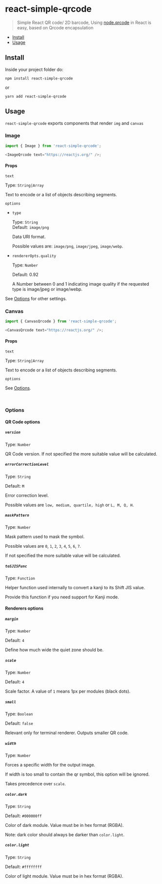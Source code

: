 # react-simple-qrcode

> Simple React QR code/ 2D barcode, Using [node.qrcode](https://github.com/soldair/node-qrcode) in React is easy, based on Qrcode encapsulation

- [Install](#install)
- [Usage](#usage)

## Install

Inside your project folder do:

```shell
npm install react-simple-qrcode
```

or

```shell
yarn add react-simple-qrcode
```

## Usage

`react-simple-qrcode` exports components that render `img` and `canvas`

### Image

```javascript
import { Image } from 'react-simple-qrcode';

<ImageQrcode text="https://reactjs.org/" />;
```

#### Props

`text`

Type: `String|Array`

Text to encode or a list of objects describing segments.

`options`

- `type`

  Type: `String`  
   Default: `image/png`

  Data URI format.

  Possible values are: `image/png`, `image/jpeg`, `image/webp`.

- `rendererOpts.quality`

  Type: `Number`

  Default: 0.92

  A Number between 0 and 1 indicating image quality if the requested type is image/jpeg or image/webp.

See [Options](#options) for other settings.

### Canvas

```javascript
import { CanvasQrcode } from 'react-simple-qrcode';

<CanvasQrcode text="https://reactjs.org/" />;
```

#### Props

`text`

Type: `String|Array`

Text to encode or a list of objects describing segments.

`options`

See [Options](#options).

<br />

### Options

#### QR Code options

##### `version`

Type: `Number`

QR Code version. If not specified the more suitable value will be calculated.

##### `errorCorrectionLevel`

Type: `String`

Default: `M`

Error correction level.

Possible values are `low, medium, quartile, high` or `L, M, Q, H`.

##### `maskPattern`

Type: `Number`

Mask pattern used to mask the symbol.

Possible values are `0`, `1`, `2`, `3`, `4`, `5`, `6`, `7`.

If not specified the more suitable value will be calculated.

##### `toSJISFunc`

Type: `Function`

Helper function used internally to convert a kanji to its Shift JIS value.

Provide this function if you need support for Kanji mode.

#### Renderers options

##### `margin`

Type: `Number`

Default: `4`

Define how much wide the quiet zone should be.

##### `scale`

Type: `Number`

Default: `4`

Scale factor. A value of `1` means 1px per modules (black dots).

##### `small`

Type: `Boolean`

Default: `false`

Relevant only for terminal renderer. Outputs smaller QR code.

##### `width`

Type: `Number`

Forces a specific width for the output image.

If width is too small to contain the qr symbol, this option will be ignored.

Takes precedence over `scale`.

##### `color.dark`

Type: `String`

Default: `#000000ff`

Color of dark module. Value must be in hex format (RGBA).

Note: dark color should always be darker than `color.light`.

##### `color.light`

Type: `String`

Default: `#ffffffff`

Color of light module. Value must be in hex format (RGBA).
